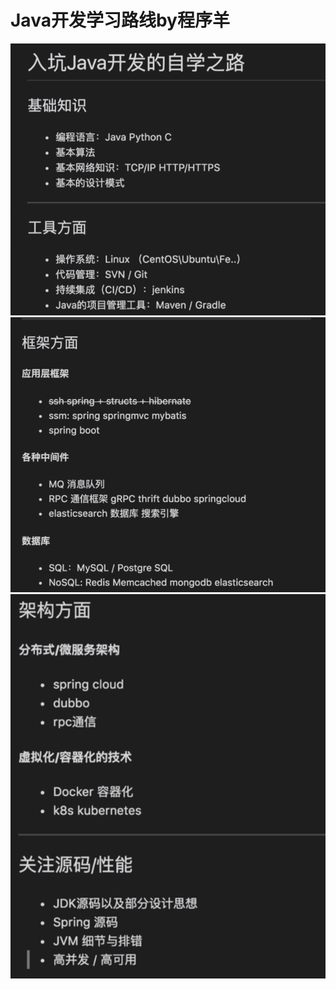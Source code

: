# Java开发学习路线by程序羊
![](pictures/_20190811171823.png)
![](pictures/_20190811172151.png)
![](pictures/_20190811172859.png)